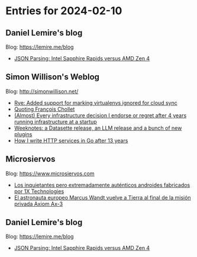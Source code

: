 # Entries for 2024-02-10
## Daniel Lemire's blog 
Blog: https://lemire.me/blog 

- [JSON Parsing: Intel Sapphire Rapids versus AMD Zen 4](https://lemire.me/blog/2024/02/09/json-parsing-intel-sapphire-rapids-versus-amd-zen-4/)
## Simon Willison's Weblog 
Blog: http://simonwillison.net/ 

- [Rye: Added support for marking virtualenvs ignored for cloud sync](https://simonwillison.net/2024/Feb/10/rye-added-support-for-marking-virtualenvs-ignored-for-cloud-sync/#atom-everything)
- [Quoting François Chollet](https://simonwillison.net/2024/Feb/10/francois-chollet/#atom-everything)
- [(Almost) Every infrastructure decision I endorse or regret after 4 years running infrastructure at a startup](https://simonwillison.net/2024/Feb/10/almost-every-infrastructure-decision-i-endorse-or-regret/#atom-everything)
- [Weeknotes: a Datasette release, an LLM release and a bunch of new plugins](https://simonwillison.net/2024/Feb/9/weeknotes/#atom-everything)
- [How I write HTTP services in Go after 13 years](https://simonwillison.net/2024/Feb/9/how-i-write-http-services-in-go-after-13-years/#atom-everything)
## Microsiervos 
Blog: https://www.microsiervos.com 

- [Los inquietantes pero extremadamente auténticos androides fabricados por 1X Technologies](https://www.microsiervos.com/archivo/robots/-inquietantes-extremadamente-autenticos-androides-fabricados-1x.html)
- [El astronauta europeo Marcus Wandt vuelve a Tierra al final de la misión privada Axiom Ax-3](https://www.microsiervos.com/archivo/espacio/astronauta-europeo-marcus-wandt-vuelve-fin-mison-axiom-ax-3.html)
## Daniel Lemire's blog 
Blog: https://lemire.me/blog 

- [JSON Parsing: Intel Sapphire Rapids versus AMD Zen 4](https://lemire.me/blog/2024/02/09/json-parsing-intel-sapphire-rapids-versus-amd-zen-4/)